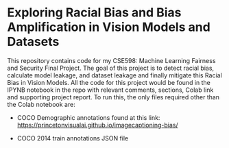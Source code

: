 # Exploring Racial Bias and Bias Amplification in Vision Models and Datasets

This repository contains code for my CSE598: Machine Learning Fairness and Security Final Project. The goal of this project is to detect racial bias, calculate model leakage, and dataset leakage and finally mitigate this Racial Bias in Vision Models. All the code for this project would be found in the IPYNB notebook in the repo with relevant comments, sections, Colab link and supporting project report. To run this, the only files required other than the Colab notebook are:

* COCO Demographic annotations found at this link: https://princetonvisualai.github.io/imagecaptioning-bias/

* COCO 2014 train annotations JSON file
